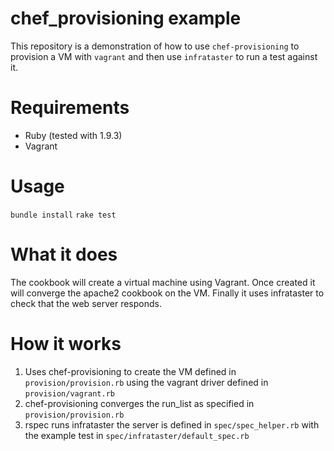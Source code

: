# chef_provisioning example

This repository is a demonstration of how to use `chef-provisioning` to provision a VM with `vagrant` and then use `infrataster` to run a test against it.

# Requirements
  * Ruby (tested with 1.9.3)
  * Vagrant

# Usage
`bundle install`
`rake test`

# What it does

The cookbook will create a virtual machine using Vagrant. Once created it will converge the apache2 cookbook on the VM. Finally it uses infrataster to check that the web server responds.

# How it works

1. Uses chef-provisioning to create the VM defined in `provision/provision.rb` using the vagrant driver defined in `provision/vagrant.rb`
2. chef-provisioning converges the run_list as specified in `provision/provision.rb`
3. rspec runs infrataster the server is defined in `spec/spec_helper.rb` with the example test in `spec/infrataster/default_spec.rb`
